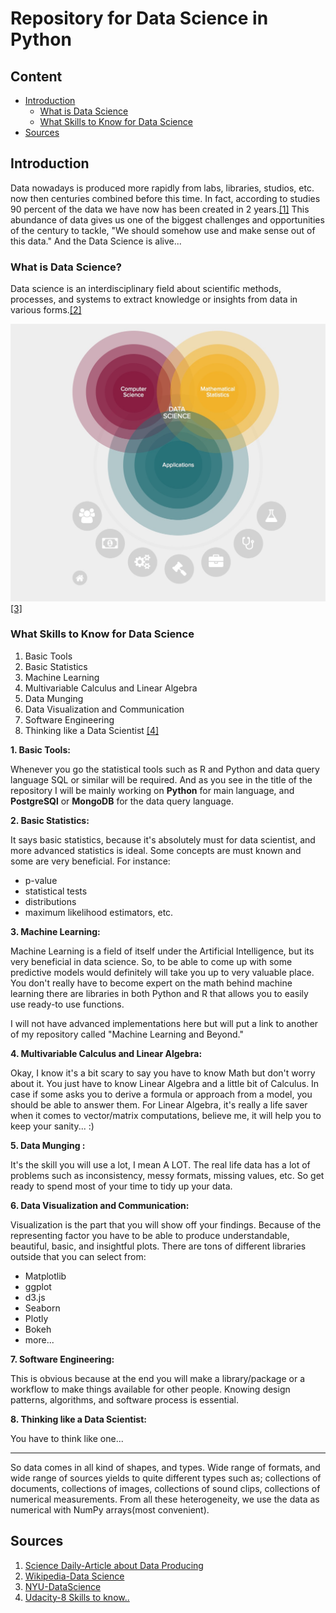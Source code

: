 # Repository for Data Science in Python

## Content

- [Introduction](#introduction)
  - [What is Data Science](#what-is-data-science)
  - [What Skills to Know for Data Science](#what-skills-to-know-for-data-science)
- [Sources](#sources)


## Introduction
Data nowadays is produced more rapidly from labs, libraries, studios, etc. now then centuries combined before this time. In fact, according to studies 90 percent of the data we have now has been created in 2 years.[[1]](https://www.sciencedaily.com/releases/2013/05/130522085217.htm) This abundance of data gives us one of the biggest challenges and opportunities of the century to tackle, "We should somehow use and make sense out of this data." And the Data Science is alive...

### What is Data Science?
Data science is an interdisciplinary field about scientific methods, processes, and systems to extract knowledge or insights from data in various forms.[[2]](https://en.wikipedia.org/wiki/Data_science)

![Figure-1](figures/data_science.jpg)[[3]](http://datascience.nyu.edu/what-is-data-science/)

### What Skills to Know for Data Science

1. Basic Tools
2. Basic Statistics
3. Machine Learning
4. Multivariable Calculus and Linear Algebra
5. Data Munging
6. Data Visualization and Communication
7. Software Engineering
8. Thinking like a Data Scientist
[[4]](http://blog.udacity.com/2014/11/data-science-job-skills.html)

__1. Basic Tools:__

Whenever you go the statistical tools such as R and Python and data query language SQL or similar will be required. And as you see in the title of the repository I will be mainly working on **Python** for main language, and **PostgreSQl** or **MongoDB** for the data query language.

__2. Basic Statistics:__

It says basic statistics, because it's absolutely must for data scientist, and more advanced statistics is ideal. Some concepts are must known and some are very beneficial. For instance:

- p-value
- statistical tests
- distributions
- maximum likelihood estimators, etc.

__3. Machine Learning:__

Machine Learning is a field of itself under the Artificial Intelligence, but its very beneficial in data science. So, to be able to come up with some predictive models would definitely will take you up to very valuable place. You don't really have to become expert on the math behind machine learning there are libraries in both Python and R that allows you to easily use ready-to use functions.

I will not have advanced implementations here but will put a link to another of my repository called "Machine Learning and Beyond."

__4. Multivariable Calculus and Linear Algebra:__  

Okay, I know it's a bit scary to say you have to know Math but don't worry about it. You just have to know Linear Algebra and a little bit of Calculus. In case if some asks you to derive a formula or approach from a model, you should be able to answer them. For Linear Algebra, it's really a life saver when it comes to vector/matrix computations, believe me, it will help you to keep your sanity... :)

__5. Data Munging :__

It's the skill you will use a lot, I mean A LOT. The real life data has a lot of problems such as inconsistency, messy formats, missing values, etc. So get ready to spend most of your time to tidy up your data.

__6. Data Visualization and Communication:__

Visualization is the part that you will show off your findings. Because of the representing factor you have to be able to produce understandable, beautiful, basic, and insightful plots. There are tons of different libraries outside that you can select from:

- Matplotlib
- ggplot
- d3.js
- Seaborn
- Plotly
- Bokeh
- more...

__7. Software Engineering:__

This is obvious because at the end you will make a library/package or a workflow to make things available for other people. Knowing design patterns, algorithms, and software process is essential.

__8. Thinking like a Data Scientist:__

You have to think like one...


---

So data comes in all kind of shapes, and types. Wide range of formats, and wide range of sources yields to quite different types such as; collections of documents, collections of images, collections of sound clips, collections of numerical measurements. From all these heterogeneity, we use the data as numerical with NumPy arrays(most convenient).


## Sources

1. [Science Daily-Article about Data Producing](https://www.sciencedaily.com/releases/2013/05/130522085217.htm)
2. [Wikipedia-Data Science](https://en.wikipedia.org/wiki/Data_science)
3. [NYU-DataScience](http://datascience.nyu.edu/what-is-data-science/)
4. [Udacity-8 Skills to know..](http://blog.udacity.com/2014/11/data-science-job-skills.html)

